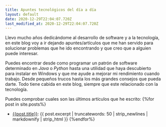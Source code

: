 ```yaml
---
title: Apuntes tecnológicos del día a día
layout: default
date: 2020-12-29T22:04:07.720Z
last_modified_at: 2020-12-29T22:04:07.720Z
---
```

Llevo mucho años dedicándome al desarrollo de software y a la tecnología, en este blog voy a ir dejando apuntes/artículos que me han servido para solucionar problemas que he ido encontrando y que creo que a alguien puede interesar.

Puedes encontrar desde como programar un patrón de software determinado en *Java* o *Python* hasta una utilidad que haya descubierto para instalar en Windows y que me ayude a mejorar mi rendimiento cuando trabajo. Desde pequeños trucos hasta los más grandes consejos que pueda darte. Todo tiene cabida en este blog, siempre que este relacionado con la tecnología.

Puedes comprobar cuales son las últimos artículos que he escrito:
{%for post in site.posts%}
- [{{post.title}}]({{post.url}}): {{ post.excerpt | truncatewords: 50 | strip_newlines | markdownify | strip_html }}
{%endfor%}
